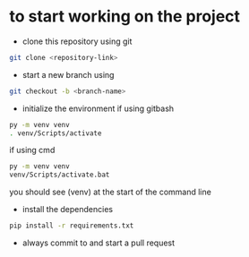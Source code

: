 # to start working on the project
- clone this repository using git
```bash
git clone <repository-link>
```

- start a new branch using
```bash
git checkout -b <branch-name>
```

- initialize the environment
if using gitbash
```bash
py -m venv venv
. venv/Scripts/activate
```

if using cmd
```bash
py -m venv venv
venv/Scripts/activate.bat
```

you should see (venv) at the start of the command line

- install the dependencies
```bash
pip install -r requirements.txt
```

- always commit to <your-branch> and start a pull request